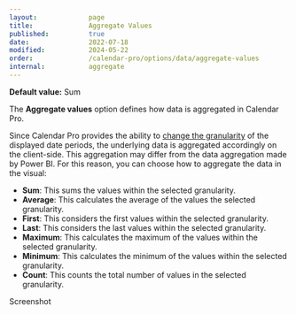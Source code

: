 ```yaml
---
layout:             page
title:              Aggregate Values
published:          true
date:               2022-07-18
modified:           2024-05-22
order:              /calendar-pro/options/data/aggregate-values
internal:           aggregate
---
```

**Default value:** Sum

The **Aggregate values** option defines how data is aggregated in Calendar Pro.

Since Calendar Pro provides the ability to [change the granularity](../../features/granularities.md) of the displayed date periods, the underlying data is aggregated accordingly on the client-side. This aggregation may differ from the data aggregation made by Power BI. For this reason, you can choose how to aggregate the data in the visual:

- **Sum**: This sums the values within the selected granularity.
- **Average**: This calculates the average of the values the selected granularity.
- **First**: This considers the first values within the selected granularity.
- **Last**: This considers the last values within the selected granularity.
- **Maximum**: This calculates the maximum of the values within the selected granularity.
- **Minimum**: This calculates the minimum of the values within the selected granularity.
- **Count**: This counts the total number of values in the selected granularity.

<todo>Screenshot</todo>